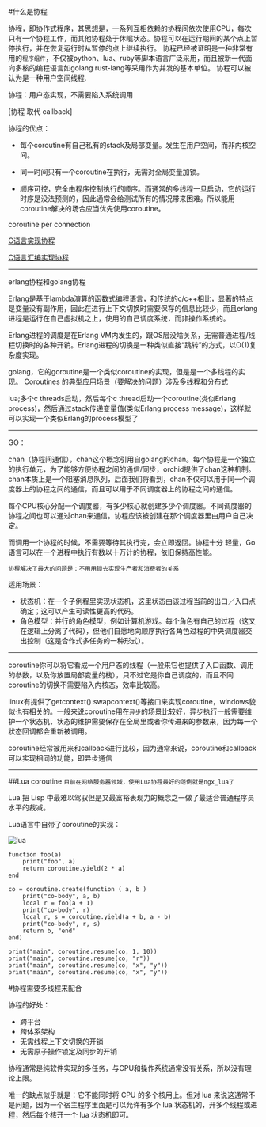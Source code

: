 #什么是协程

协程，即协作式程序，其思想是，一系列互相依赖的协程间依次使用CPU，每次只有一个协程工作，而其他协程处于休眠状态。协程可以在运行期间的某个点上暂停执行，并在恢复运行时从暂停的点上继续执行。 协程已经被证明是一种非常有用的`程序组件`，不仅被python、lua、ruby等脚本语言广泛采用，而且被新一代面向多核的编程语言如golang rust-lang等采用作为并发的基本单位。 协程可以被认为是一种用户空间线程.


协程：用户态实现，不需要陷入系统调用

[协程 取代 callback]

协程的优点：

* 每个coroutine有自己私有的stack及局部变量。发生在用户空间，而非内核空间。

* 同一时间只有一个coroutine在执行，无需对全局变量加锁。

* 顺序可控，完全由程序控制执行的顺序。而通常的多线程一旦启动，它的运行时序是没法预测的，因此通常会给测试所有的情况带来困难。所以能用coroutine解决的场合应当优先使用coroutine。

coroutine per connection 


[C语言实现协程](http://www.chiark.greenend.org.uk/~sgtatham/coroutines.html)

[C语言汇编实现协程](http://www.colaghost.net/os/unix_linux/341)


  ***
erlang协程和golang协程

Erlang是基于lambda演算的函数式编程语言，和传统的c/c++相比，显著的特点是变量没有副作用，因此在进行上下文切换时需要保存的信息比较少，而且erlang进程是运行在自己虚拟机之上，使用的自己调度系统，而非操作系统的。

Erlang进程的调度是在Erlang VM内发生的，跟OS层没啥关系，无需普通进程/线程切换时的各种开销。Erlang进程的切换是一种类似直接“跳转”的方式，以O(1)复杂度实现。

  golang，它的goroutine是一个类似coroutine的实现，但是是一个多线程的实现。
  Coroutines 的典型应用场景（要解决的问题）涉及多线程和分布式
  
  
  lua;多个c threads启动，然后每个c thread启动一个coroutine(类似Erlang process)，然后通过stack传递变量值(类似Erlang process message)，这样就可以实现一个类似Erlang的process模型了
 
 ***
 GO：
 
chan（协程间通信），chan这个概念引用自golang的chan。每个协程是一个独立的执行单元，为了能够方便协程之间的通信/同步，orchid提供了chan这种机制。chan本质上是一个阻塞消息队列，后面我们将看到，chan不仅可以用于同一个调度器上的协程之间的通信，而且可以用于不同调度器上的协程之间的通信。
 
 每个CPU核心分配一个调度器，有多少核心就创建多少个调度器。不同调度器的协程之间也可以通过chan来通信。协程应该被创建在那个调度器里由用户自己决定。
 
 而调用一个协程的时候，不需要等待其执行完，会立即返回。协程十分 轻量，Go语言可以在一个进程中执行有数以十万计的协程，依旧保持高性能。
 
 
 `协程解决了最大的问题是：不用用锁去实现生产者和消费者的关系`
 
适用场景：

* 状态机：在一个子例程里实现状态机，这里状态由该过程当前的出口／入口点确定；这可以产生可读性更高的代码。
* 角色模型：并行的角色模型，例如计算机游戏。每个角色有自己的过程（这又在逻辑上分离了代码），但他们自愿地向顺序执行各角色过程的中央调度器交出控制（这是合作式多任务的一种形式）。

***
  coroutine你可以将它看成一个用户态的线程（一般来它也提供了入口函数、调用的参数，以及你放置局部变量的栈），只不过它是你自己调度的，而且不同coroutine的切换不需要陷入内核态，效率比较高。
  
linux有提供了getcontext() swapcontext()等接口来实现coroutine，windows貌似也有相关的。一般来说coroutine用在`异步`的场景比较好，异步执行一般需要维护一个状态机，状态的维护需要保存在全局里或者你传进来的参数来，因为每一个状态回调都会重新被调用。

coroutine经常被用来和callback进行比较，因为通常来说，coroutine和callback可以实现相同的功能，即异步通信
  
  ***
##Lua coroutine
`目前在网络服务器领域，使用Lua协程最好的范例就是ngx_lua了`

Lua 把 Lisp 中最难以驾驭但是又最富裕表现力的概念之一做了最适合普通程序员水平的裁减。

Lua语言中自带了coroutine的实现：

  ![lua](./lua_coroutine.jpg)
  
  
```
function foo(a)
    print("foo", a)
    return coroutine.yield(2 * a)
end

co = coroutine.create(function ( a, b )
    print("co-body", a, b)
    local r = foo(a + 1)
    print("co-body", r)
    local r, s = coroutine.yield(a + b, a - b)
    print("co-body", r, s)
    return b, "end"
end)

print("main", coroutine.resume(co, 1, 10))
print("main", coroutine.resume(co, "r"))
print("main", coroutine.resume(co, "x", "y"))
print("main", coroutine.resume(co, "x", "y"))
```
 
 
 
 
#协程需要多线程来配合
 

协程的好处：

* 跨平台
* 跨体系架构
* 无需线程上下文切换的开销
* 无需原子操作锁定及同步的开销

协程通常是纯软件实现的多任务，与CPU和操作系统通常没有关系，所以没有理论上限。

唯一的缺点似乎就是：它不能同时将 CPU 的多个核用上。但对 lua 来说这通常不是问题，因为一个宿主程序里面是可以允许有多个 lua 状态机的，开多个线程或进程，然后每个核开一个 lua 状态机即可。



   
